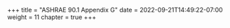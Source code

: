 +++
title = "ASHRAE 90.1 Appendix G"
date = 2022-09-21T14:49:22-07:00
weight = 11
chapter = true
+++